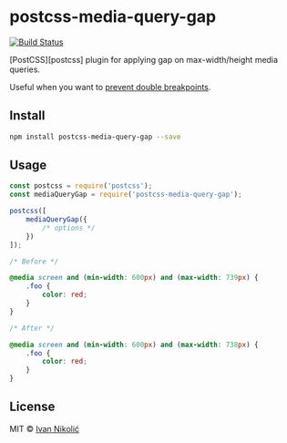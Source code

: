 # postcss-media-query-gap

[![Build Status][ci-img]][ci]

[PostCSS][postcss] plugin for applying gap on max-width/height media queries.

Useful when you want to
[prevent double breakpoints](http://tzi.fr/css/prevent-double-breakpoint).

## Install

```sh
npm install postcss-media-query-gap --save
```

## Usage

```js
const postcss = require('postcss');
const mediaQueryGap = require('postcss-media-query-gap');

postcss([
	mediaQueryGap({
		/* options */
	})
]);
```

```css
/* Before */

@media screen and (min-width: 600px) and (max-width: 739px) {
	.foo {
		color: red;
	}
}

/* After */

@media screen and (min-width: 600px) and (max-width: 738px) {
	.foo {
		color: red;
	}
}
```

## License

MIT © [Ivan Nikolić](http://ivannikolic.com)

<!-- prettier-ignore-start -->

[ci]: https://travis-ci.com/niksy/postcss-media-query-gap
[ci-img]: https://travis-ci.com/niksy/postcss-media-query-gap.svg?branch=master

<!-- prettier-ignore-end -->
